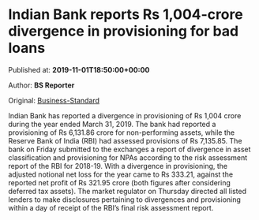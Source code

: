 
# Indian Bank reports Rs 1,004-crore divergence in provisioning for bad loans

Published at: **2019-11-01T18:50:00+00:00**

Author: **BS Reporter**

Original: [Business-Standard](https://www.business-standard.com/article/finance/indian-bank-reports-rs-1-004-crore-divergence-in-provisioning-for-bad-loans-119110200027_1.html)

Indian Bank has reported a divergence in provisioning of Rs 1,004 crore during the year ended March 31, 2019. The bank had reported a provisioning of Rs 6,131.86 crore for non-performing assets, while the Reserve Bank of India (RBI) had assessed provisions of Rs 7,135.85.
The bank on Friday submitted to the exchanges a report of divergence in asset classification and provisioning for NPAs according to the risk assessment report of the RBI for 2018-19. With a divergence in provisioning, the adjusted notional net loss for the year came to Rs 333.21, against the reported net profit of Rs 321.95 crore (both figures after considering deferred tax assets).
The market regulator on Thursday directed all listed lenders to make disclosures pertaining to divergences and provisioning within a day of receipt of the RBI’s final risk assessment report.
